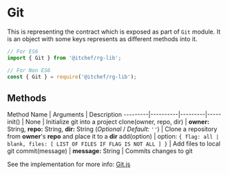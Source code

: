 # Git

This is representing the contract which is exposed as part of `Git` module. It is an object with some keys represents as different methods into it. 

```javascript
// For ES6
import { Git } from '@itchef/rg-lib';

// For Non ES6
const { Git } = require('@itchef/rg-lib');
```
 
## Methods


Method Name | Arguments | Description
---------|----------|---------|-----
init() | None | Initialize git into a project
clone(owner, repo, dir) | **owner:** String, **repo:** String, **dir:** String (*Optional* / *Default:* `''`) | Clone a repository from **owner**'s **repo** and place it to a **dir**
add(option) | option: `{ flag: all | blank, files: [ LIST OF FILES IF FLAG IS NOT ALL ] }` | Add files to local git
commit(message) | **message:** String | Commits changes to git

See the implementation for more info: [Git.js](../../src/lib/Git.js)
